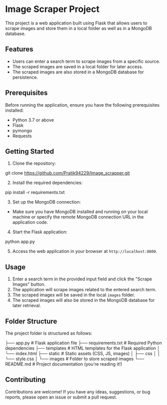 # Image Scraper Project

This project is a web application built using Flask that allows users to scrape images and store them in a local folder as well as in a MongoDB database.

## Features

- Users can enter a search term to scrape images from a specific source.
- The scraped images are saved in a local folder for later access.
- The scraped images are also stored in a MongoDB database for persistence.

## Prerequisites

Before running the application, ensure you have the following prerequisites installed:

- Python 3.7 or above
- Flask
- pymongo
- Requests

## Getting Started

1. Clone the repository:

git clone https://github.com/Pratik94229/Image_scrapper.git



2. Install the required dependencies:

pip install -r requirements.txt


3. Set up the MongoDB connection:

- Make sure you have MongoDB installed and running on your local machine or specify the remote MongoDB connection URL in the application code.

4. Start the Flask application:

python app.py



5. Access the web application in your browser at `http://localhost:8000`.

## Usage

1. Enter a search term in the provided input field and click the "Scrape Images" button.
2. The application will scrape images related to the entered search term.
3. The scraped images will be saved in the local `images` folder.
4. The scraped images will also be stored in the MongoDB database for later retrieval.

## Folder Structure

The project folder is structured as follows:

├── app.py # Flask application file
├── requirements.txt # Required Python dependencies
├── templates # HTML templates for the Flask application
│ └── index.html
├── static # Static assets (CSS, JS, images)
│ ├── css
│ │ └── style.css
│ └── images # Folder to store scraped images
└── README.md # Project documentation (you're reading it!)


## Contributing

Contributions are welcome! If you have any ideas, suggestions, or bug reports, please open an issue or submit a pull request.

